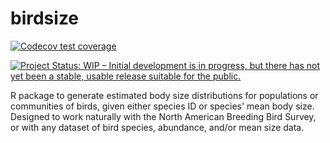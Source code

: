# birdsize


<!-- badges: start -->
[![Codecov test coverage](https://codecov.io/gh/diazrenata/birdsize/branch/main/graph/badge.svg)](https://codecov.io/gh/diazrenata/birdsize?branch=main)


[![Project Status: WIP – Initial development is in progress, but there has not yet been a stable, usable release suitable for the public.](https://www.repostatus.org/badges/latest/wip.svg)](https://www.repostatus.org/#wip)
<!-- badges: end -->


R package to generate estimated body size distributions for populations or communities of birds, given either species ID or species' mean body size. Designed to work naturally with the North American Breeding Bird Survey, or with any dataset of bird species, abundance, and/or mean size data.


